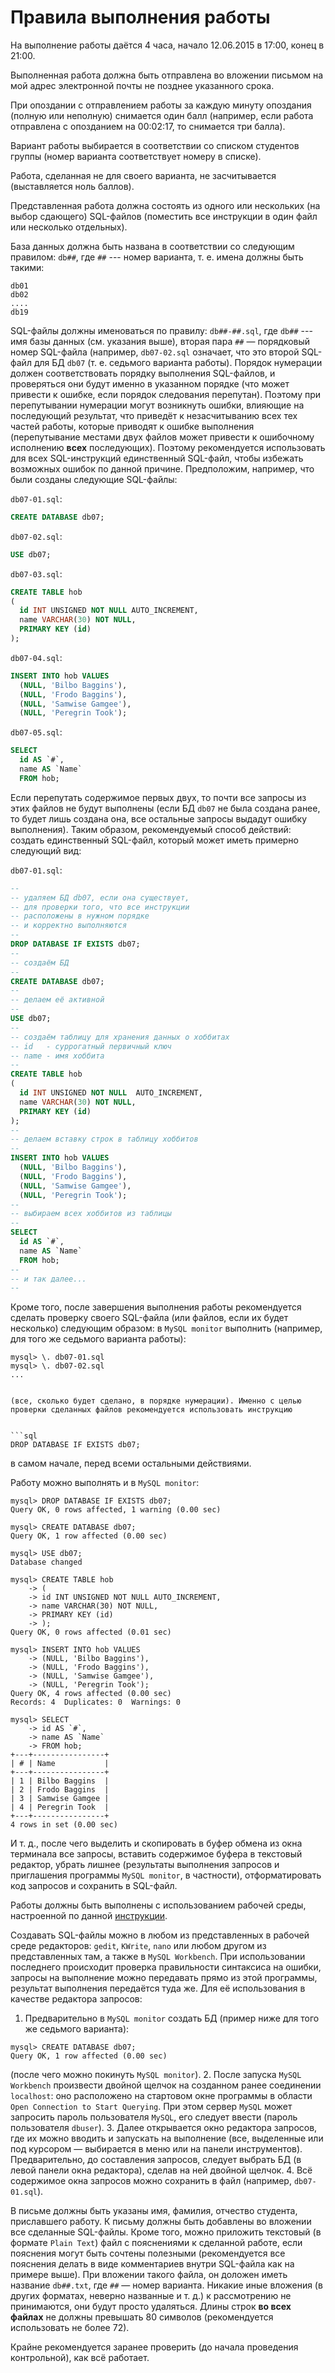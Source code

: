 # Правила выполнения работы

На выполнение работы даётся 4 часа, начало 12.06.2015 в 17:00, конец в
21:00.

Выполненная работа должна быть отправлена во вложении письмом на мой
адрес электронной почты не позднее указанного срока.

При опоздании с отправлением работы за каждую минуту опоздания (полную
или неполную) снимается один балл (например, если работа отправлена с
опозданием на 00:02:17, то снимается три балла).

Вариант работы выбирается в соответствии со списком студентов группы
(номер варианта соответствует номеру в списке).

Работа, сделанная не для своего варианта, не засчитывается (выставляется
ноль баллов).

Представленная работа должна состоять из одного или нескольких (на выбор
сдающего) SQL-файлов (поместить все инструкции в один файл или несколько
отдельных).

База данных должна быть названа в соответствии со следующим правилом:
`db##`, где `##` --- номер варианта, т. е. имена должны быть такими:

```text
db01
db02
....
db19
```

SQL-файлы должны именоваться по правилу: `db##-##.sql`, где `db##` ---
имя базы данных (см. указания выше), вторая пара `##` — порядковый
номер SQL-файла (например, `db07-02.sql` означает, что это второй
SQL-файл для БД `db07` (т. е. седьмого варианта работы). Порядок
нумерации должен соответствовать порядку выполнения SQL-файлов, и
проверяться они будут именно в указанном порядке (что может привести к
ошибке, если порядок следования перепутан). Поэтому при перепутывании
нумерации могут возникнуть ошибки, влияющие на последующий результат,
что приведёт к незасчитыванию всех тех частей работы, которые приводят к
ошибке выполнения (перепутывание местами двух файлов может привести к
ошибочному исполнению **всех** последующих). Поэтому рекомендуется
использовать для всех SQL-инструкций единственный SQL-файл, чтобы
избежать возможных ошибок по данной причине. Предположим, например, что
были созданы следующие SQL-файлы:

`db07-01.sql`:

```sql
CREATE DATABASE db07;
```

`db07-02.sql`:

```sql
USE db07;
```

`db07-03.sql`:

```sql
CREATE TABLE hob
(
  id INT UNSIGNED NOT NULL AUTO_INCREMENT,
  name VARCHAR(30) NOT NULL,
  PRIMARY KEY (id)
);
```

`db07-04.sql`:

```sql
INSERT INTO hob VALUES
  (NULL, 'Bilbo Baggins'),
  (NULL, 'Frodo Baggins'),
  (NULL, 'Samwise Gamgee'),
  (NULL, 'Peregrin Took');
```

`db07-05.sql`:

```sql
SELECT
  id AS `#`,
  name AS `Name`
  FROM hob;
```

Если перепутать содержимое первых двух, то почти все запросы из этих
файлов не будут выполнены (если БД `db07` не была создана ранее, то
будет лишь создана она, все остальные запросы выдадут ошибку
выполнения). Таким образом, рекомендуемый способ действий: создать
единственный SQL-файл, который может иметь примерно следующий вид:

`db07-01.sql`:

```sql
--
-- удаляем БД db07, если она существует,
-- для проверки того, что все инструкции
-- расположены в нужном порядке
-- и корректно выполняются
--
DROP DATABASE IF EXISTS db07;
--
-- создаём БД
--
CREATE DATABASE db07;
--
-- делаем её активной
--
USE db07;
--
-- создаём таблицу для хранения данных о хоббитах
-- id   - суррогатный первичный ключ
-- name - имя хоббита
--
CREATE TABLE hob
(
  id INT UNSIGNED NOT NULL  AUTO_INCREMENT,
  name VARCHAR(30) NOT NULL,
  PRIMARY KEY (id)
);
--
-- делаем вставку строк в таблицу хоббитов
--
INSERT INTO hob VALUES
  (NULL, 'Bilbo Baggins'),
  (NULL, 'Frodo Baggins'),
  (NULL, 'Samwise Gamgee'),
  (NULL, 'Peregrin Took');
--
-- выбираем всех хоббитов из таблицы
--
SELECT
  id AS `#`,
  name AS `Name`
  FROM hob;
--
-- и так далее...
--
```

Кроме того, после завершения выполнения работы рекомендуется сделать
проверку своего SQL-файла (или файлов, если их будет несколько)
следующим образом: в `MySQL monitor` выполнить (например, для того же
седьмого варианта работы):


```text
mysql> \. db07-01.sql
mysql> \. db07-02.sql
...


(все, сколько будет сделано, в порядке нумерации). Именно с целью
проверки сделанных файлов рекомендуется использовать инструкцию


```sql
DROP DATABASE IF EXISTS db07;
```

в самом начале, перед всеми остальными действиями.

Работу можно выполнять и в `MySQL monitor`:

```text
mysql> DROP DATABASE IF EXISTS db07;
Query OK, 0 rows affected, 1 warning (0.00 sec)

mysql> CREATE DATABASE db07;
Query OK, 1 row affected (0.00 sec)

mysql> USE db07;
Database changed

mysql> CREATE TABLE hob
    -> (
    -> id INT UNSIGNED NOT NULL AUTO_INCREMENT,
    -> name VARCHAR(30) NOT NULL,
    -> PRIMARY KEY (id)
    -> );
Query OK, 0 rows affected (0.01 sec)

mysql> INSERT INTO hob VALUES
    -> (NULL, 'Bilbo Baggins'),
    -> (NULL, 'Frodo Baggins'),
    -> (NULL, 'Samwise Gamgee'),
    -> (NULL, 'Peregrin Took');
Query OK, 4 rows affected (0.00 sec)
Records: 4  Duplicates: 0  Warnings: 0

mysql> SELECT
    -> id AS `#`,
    -> name AS `Name`
    -> FROM hob;
+---+----------------+
| # | Name           |
+---+----------------+
| 1 | Bilbo Baggins  |
| 2 | Frodo Baggins  |
| 3 | Samwise Gamgee |
| 4 | Peregrin Took  |
+---+----------------+
4 rows in set (0.00 sec)
```

И т. д., после чего выделить и скопировать в буфер обмена из окна
терминала все запросы, вставить содержимое буфера в текстовый редактор,
убрать лишнее (результаты выполнения запросов и приглашения программы
`MySQL monitor`, в частности), отформатировать код запросов и сохранить
в SQL-файл.

Работы должны быть выполнены с использованием рабочей среды,
настроенной по данной [инструкции][setupenv].

[setupenv]: https://github.com/AVKorotkov/setupenv

Создавать SQL-файлы можно в любом из представленных в рабочей среде
редакторов: `gedit`, `KWrite`, `nano` или любом другом из представленных
там, а также в `MySQL Workbench`. При использовании последнего
происходит проверка правильности синтаксиса на ошибки, запросы на
выполнение можно передавать прямо из этой программы, результат
выполнения передаётся туда же. Для её использования в качестве редактора
запросов:

1. Предварительно в `MySQL monitor` создать БД (пример ниже для того же
   седьмого варианта):

```text
mysql> CREATE DATABASE db07;
Query OK, 1 row affected (0.00 sec)
```

(после чего можно покинуть `MySQL monitor`).
2. После запуска `MySQL Workbench` произвести двойной щелчок на
   созданном ранее соединении `localhost`: оно расположено на стартовом
   окне программы в области `Open Connection to Start Querying`. При
   этом сервер `MySQL` может запросить пароль пользователя `MySQL`, его
   следует ввести (пароль пользователя `dbuser`).
3. Далее открывается окно редактора запросов, где их можно вводить и
   запускать на выполнение (все, выделенные или под курсором —
   выбирается в меню или на панели инструментов). Предварительно, до
   составления запросов, следует выбрать БД (в левой панели окна
   редактора), сделав на ней двойной щелчок.
4. Всё содержимое окна запросов можно сохранить в файл (например,
  `db07-01.sql`).

В письме должны быть указаны имя, фамилия, отчество студента,
приславшего работу. К письму должны быть добавлены во вложении все
сделанные SQL-файлы. Кроме того, можно приложить текстовый (в формате
`Plain Text`) файл с пояснениями к сделанной работе, если пояснения
могут быть сочтены полезными (рекомендуется все пояснения делать в виде
комментариев внутри SQL-файла как на примере выше). При вложении такого
файла, он доложен иметь название `db##.txt`, где `##` — номер
варианта. Никакие иные вложения (в других форматах, неверно названные и
т. д.) к рассмотрению не принимаются, они будут просто удаляться. Длины
строк **во всех файлах** не должны превышать 80 символов (рекомендуется
использовать не более 72).

Крайне рекомендуется заранее проверить (до начала
проведения контрольной), как всё работает.
